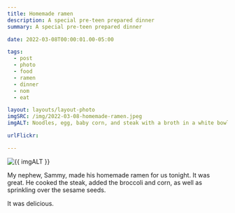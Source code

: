 ```yaml
---
title: Homemade ramen
description: A special pre-teen prepared dinner
summary: A special pre-teen prepared dinner

date: 2022-03-08T00:00:01.00-05:00

tags:
  - post
  - photo
  - food
  - ramen
  - dinner
  - nom
  - eat

layout: layouts/layout-photo
imgSRC: /img/2022-03-08-homemade-ramen.jpeg
imgALT: Noodles, egg, baby corn, and steak with a broth in a white bowl

urlFlickr: 

---
```

<p><img class="u-photo img-polaroid" src="{{ imgSRC }}" alt="{{ imgALT }}"></p>

My nephew, Sammy, made his homemade ramen for us tonight. It was great. He cooked the steak, added the broccoli and corn, as well as sprinkling over the sesame seeds.

It was delicious.
